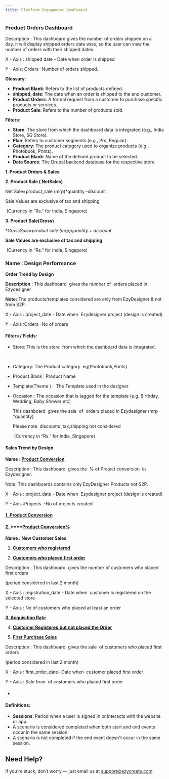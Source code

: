 ```yaml
---
title: Platform Engagement Dashboard
---
```

### **Product Orders Dashboard**



Description : This dashboard gives the number of orders shipped on a day. it will display shipped orders date wise, so the user can view the number of orders with their shipped dates.

X - Axis : shipped date - Date when order is shipped

Y - Axis: Orders -Number of orders shipped.






**Glossary**:

* **Product Blank**: Refers to the list of products defined.
* **shipped_date**: The date when an order is shipped to the end customer.
* **Product Orders**: A formal request from a customer to purchase specific products or services.
* **Product Sale**: Refers to the number of products sold.

**Filters**:

* **Store**: The store from which the dashboard data is integrated (e.g., India Store, SG Store).
* **Plan**: Refers to customer segments (e.g., Pro, Regular).
* **Category**: The product category used to organize products (e.g., Photobook, Prints).
* **Product Blank**: Name of the defined product to be selected.
* **Data Source**: The Drupal backend database for the respective store.


**1. Product Orders & Sales**



**2. Product Sale ( NetSales)**

Net Sale=product_sale (mrp)*quantity -discount

Sale Values are exclusive of tax and shipping

 (Currency in “Rs.” for India, Singapore)






**3. Product Sale(Gross)**

**GrossSale=product sale (mrp)*quantity + discount**

**Sale Values are exclusive of tax and shipping**

 (Currency in “Rs.” for India, Singapore)











### **Name : Design Performance**

**Order Trend by Design**[](https://dashboards.ezycreate.com/explore/?dashboard_page_id=y_UmaRnHHl&slice_id=62)

**Description :** This dashboard  gives the number of  orders placed in Ezydesigner

**Note:** The products/templates considered are only from EzyDesigner & not from S2P.

X - Axis : project_date - Date when  Ezydesigner project (design is created)

Y - Axis :Orders -No of orders 




#### **Filters / Fields:**




* Store: This is the store  from which the dashboard data is integrated.

   
* Category: The Product category  eg(Photobook,Prints)
* Product Blank : Product Name
* Template(Theme ) :  The Template used in the designer
* Occasion : The occasion that is tagged for the template (e.g. Birthday, Wedding, Baby Shower etc)

  This dashboard  gives the sale  of  orders placed in Ezydesigner (mrp *quantity)

  Please note  discounts ,tax,shipping not considered

   (Currency in “Rs.” for India, Singapore)

#### Sales Trend by Design 




**Name : [Product Conversion](https://dashboards.ezycreate.com/explore/?dashboard_page_id=I5kqsbxOSV&slice_id=67)**

Description : This dashboard  gives the  % of Project conversion  in Ezydesigner.

Note: This dashboards contains only EzyDesigner Products not S2P.

X - Axis : project_date - Date when  Ezydesigner project (design is created)

Y - Axis :Projects  -No of projects created

#### 

**[1. Product Conversion](https://dashboards.ezycreate.com/explore/?dashboard_page_id=I5kqsbxOSV&slice_id=81)**

#### **[2. ](https://dashboards.ezycreate.com/explore/?dashboard_page_id=I5kqsbxOSV&slice_id=81)****[Product Conversion%](https://dashboards.ezycreate.com/explore/?dashboard_page_id=I5kqsbxOSV&slice_id=81)**


#### 


**Name : New Customer Sales**

1. **[Customers who registered](https://dashboards.ezycreate.com/explore/?dashboard_page_id=W3odyQUwAy&slice_id=82)**





2. **[Customers who placed first order](https://dashboards.ezycreate.com/explore/?dashboard_page_id=W3odyQUwAy&slice_id=72)**




Description : This dashboard  gives the number of customers who placed first orders

(period considered in last 2 month)

X - Axis : registration_date - Date when  customer is registered on the selected store

Y - Axis : No of customers who placed at least an order 






**[3. Acquisition Rate](https://dashboards.ezycreate.com/explore/?dashboard_page_id=W3odyQUwAy&slice_id=85)**


4. **[Customer Registered but not placed the Order](https://dashboards.ezycreate.com/explore/?dashboard_page_id=W3odyQUwAy&slice_id=71)**







5. **[First Purchase Sales](https://dashboards.ezycreate.com/explore/?dashboard_page_id=W3odyQUwAy&slice_id=74)**

Description : This dashboard  gives the sale  of customers who placed first orders

(period considered in last 2 month)

X - Axis : first_order_date- Date when  customer placed first order

Y - Axis : Sale from  of customers who placed first order

















#### 




















*

#### **Definitions:**

* **Sessions**: Period when a user is signed in or interacts with the website or app.
* A scenario is considered completed when both start and end events occur in the same session.
* A scenario is not completed if the end event doesn't occur in the same session.

## **Need Help?**

If you're stuck, don’t worry — just email us at [support@ezycreate.com](mailto:support@ezycreate.com)

